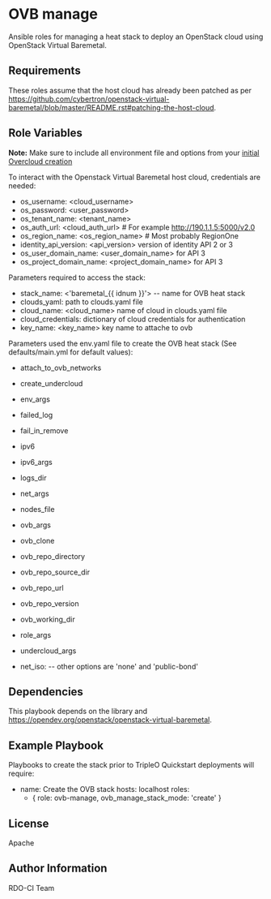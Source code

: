 OVB manage
=========

Ansible roles for managing a heat stack to deploy an OpenStack cloud using OpenStack Virtual Baremetal.

Requirements
------------

These roles assume that the host cloud has already been patched as per
https://github.com/cybertron/openstack-virtual-baremetal/blob/master/README.rst#patching-the-host-cloud.

Role Variables
--------------

**Note:** Make sure to include all environment file and options from your [initial Overcloud creation](http://docs.openstack.org/developer/tripleo-docs/basic_deployment/basic_deployment_cli.html#deploy-the-overcloud)

To interact with the Openstack Virtual Baremetal host cloud, credentials are needed:
- os_username: <cloud_username>
- os_password: <user_password>
- os_tenant_name: <tenant_name>
- os_auth_url: <cloud_auth_url> # For example http://190.1.1.5:5000/v2.0
- os_region_name: <os_region_name> # Most probably RegionOne
- identity_api_version: <api_version> version of identity API 2 or 3
- os_user_domain_name: <user_domain_name> for API 3
- os_project_domain_name: <project_domain_name> for API 3

Parameters required to access the stack:
- stack_name: <'baremetal_{{ idnum }}'> -- name for OVB heat stack
- clouds_yaml: <path> path to clouds.yaml file
- cloud_name: <cloud_name> name of cloud in clouds.yaml file
- cloud_credentials: dictionary of cloud credentials for authentication
- key_name: <key_name> key name to attache to ovb


Parameters used the env.yaml file to create the OVB heat stack (See defaults/main.yml for default values):
- attach_to_ovb_networks
- create_undercloud
- env_args
- failed_log
- fail_in_remove
- ipv6
- ipv6_args
- logs_dir
- net_args
- nodes_file
- ovb_args
- ovb_clone
- ovb_repo_directory
- ovb_repo_source_dir
- ovb_repo_url
- ovb_repo_version
- ovb_working_dir
- role_args
- undercloud_args

- net_iso: <multi-nic> -- other options are 'none' and 'public-bond'

Dependencies
------------

This playbook depends on the  library and https://opendev.org/openstack/openstack-virtual-baremetal.

Example Playbook
----------------

Playbooks to create the stack prior to TripleO Quickstart deployments will require:

- name: Create the OVB stack
  hosts: localhost
  roles:
    - { role: ovb-manage, ovb_manage_stack_mode: 'create' }

License
-------

Apache

Author Information
------------------

RDO-CI Team

